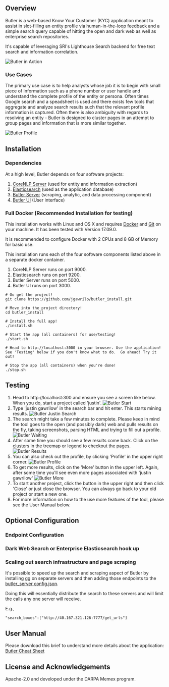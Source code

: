 ## Overview
Butler is a web-based Know Your Customer (KYC) application meant to assist in slot-filling an entity profile via human-in-the-loop feedback and a simple search query capable of hitting the open and dark web as well as enterprise search repositories.

It's capable of leveraging SRI's Lighthouse Search backend for free text search and information correlation. 

![Butler in Action](https://github.com/jgawrilo/butler_install/raw/master/docs/butler_main.png "Butler - Search in Action")

### Use Cases
The primary use case is to help analysts whose job it is to begin with small piece of information such as a phone number or user handle and understand the complete profile of the entity or persona.  Often times Google search and a speadsheet is used and there exists few tools that aggregate and analyze search results such that the relevant profile information is captured.  Often there is also ambiguity with regards to resolving an entity - Butler is designed to cluster pages in an attempt to group pages and information that is more similar together.

![Butler Profile](https://github.com/jgawrilo/butler_install/raw/master/docs/butler_profile.png "Butler - Profile")

## Installation

### Dependencies
At a high level, Butler depends on four software projects:

1) [CoreNLP Server](https://stanfordnlp.github.io/CoreNLP/corenlp-server.html) (used for entity and information extraction)
2) [Elasticsearch](https://www.elastic.co/products/elasticsearch) (used as the application database)
3) [Butler Server](https://github.com/jgawrilo/butler_server) (scraping, analytic, and data processing component)
4) [Butler UI](https://bitbucket.org/blueridgedynamics/butler) (User interface)

### Full Docker (Recommended Installation for testing)
This installation works with Linux and OS X and requires [Docker](https://docs.docker.com/engine/installation/) and [Git](https://git-scm.com/book/en/v2/Getting-Started-Installing-Git) on your machine.  It has been tested with Version 17.09.0.

It is recommended to configure Docker with 2 CPUs and 8 GB of Memory for basic use.

This installation runs each of the four software components listed above in a separate docker container.

1) CoreNLP Server runs on port 9000.
2) Elasticsearch runs on port 9200.
3) Butler Server runs on port 5000.
4) Butler UI runs on port 3000.

```
# Go get the project!
git clone https://github.com/jgawrilo/butler_install.git

# Move into the project directory!
cd butler_install

# Install the full app!
./install.sh

# Start the app (all containers) for use/testing!
./start.sh

# Head to http://localhost:3000 in your browser. Use the application! See 'Testing' below if you don't know what to do.  Go ahead! Try it out!

# Stop the app (all containers) when you're done!
./stop.sh 
```

## Testing
1) Head to http://localhost:300 and ensure you see a screen like below.  When you do, start a project called 'justin'.  ![Butler Start](https://github.com/jgawrilo/butler_install/raw/master/docs/start_project.png "Butler - Start")
2) Type 'justin gawrilow' in the search bar and hit enter.  This starts mining results.  ![Butler Justin Search](https://github.com/jgawrilo/butler_install/raw/master/docs/search_justin.png "Butler - Search for 'justin gawrilow'")
3) The search might take a few minutes to complete.  Please keep in mind the tool goes to the open (and possibly dark) web and pulls results on the fly, taking screenshots, parsing HTML and trying to fill out a profile.  ![Butler Waiting](https://github.com/jgawrilo/butler_install/raw/master/docs/wating.png "Butler - Wating")
4) After some time you should see  a few results come back.  Click on the clusters in the treemap or legend to checkout the pages.  ![Butler Results](https://github.com/jgawrilo/butler_install/raw/master/docs/results.png "Butler - Results come back")
5) You can also check out the profile, by clicking 'Profile' in the upper right corner.  ![Butler Profile](https://github.com/jgawrilo/butler_install/raw/master/docs/butler_profile.png "Butler - Profile")
6) To get more results, click on the 'More' button in the upper left.  Again, after some time you'll see even more pages associated with 'justin gawrilow'  ![Butler More](https://github.com/jgawrilo/butler_install/raw/master/docs/more.png "Butler - More")
7) To start another project, click the button in the upper right and then click 'Close' or just close the browser.  You can always go back to your old project or start a new one.
8) For more information on how to the use more features of the tool, please see the User Manual below.

## Optional Configuration

### Endpoint Configuration

### Dark Web Search or Enterprise Elasticsearch hook up

### Scaling out search infrastructure and page scraping

It's possible to speed up the search and scraping aspect of Butler by installing [gg](https://github.com/jgawrilo/gg/) on separate servers and then adding those endpoints to the [butler_server config.json](https://github.com/jgawrilo/butler_server/blob/master/config.json.template).

Doing this will essentially distribute the search to these servers and will limit the calls any one server will receive.

E.g., 
```
"search_boxes":["http://40.167.321.126:7777/get_urls"]
```

## User Manual
Please download this brief to understand more details about the application: [Butler Cheat Sheet](https://github.com/jgawrilo/butler_install/raw/master/docs/Butler_Cheat_Sheet_Open.pptx)

## License and Acknowledgements
Apache-2.0 and developed under the DARPA Memex program.
